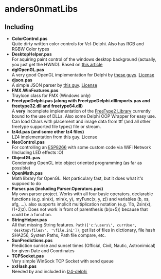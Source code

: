# anders0nmatLibs
## Including
* **ColorControl.pas**  
	Quite dirty written color controls for Vcl-Delphi. Also has RGB and RGBW Color types  
* **DesktopHelper.pas**  
	For aquiring paint control of the windows desktop background (actually, you just get the HWND). Based on [this article](https://www.codeproject.com/articles/856020/draw-behind-desktop-icons-in-windows-plus)
* **dglOpenGL.pas**  
	A very good OpenGL implementation for Delphi by [these guys](https://delphigl.com/). [License](https://www.mozilla.org/en-US/MPL/1.1/)  
* **djson.pas**  
	A simple JSON parser by [this guy](https://github.com/thomaserlang/delphi-json). [License](https://github.com/thomaserlang/delphi-json#license)  
* **FMX.WinFeatures.pas**  
	TrayIcon class for FMX (Windows only)  
* **FreetypeDelphi.pas (along with FreetypeDelphi.dllImports.pas and freetype32.dll and freetype64.dll)**  
	A **very** incomplete implementation of the [FreeType2 Library](https://www.freetype.org/) currently bound to the use of DLLs. Also some Delphi OOP Wrapper for easy use. Can load Chars with placement and image data from ttf (and all other freetype supported file types) file or stream.  
* **lz4d.pas (and some other lz4 files)**  
	[LZ4](https://lz4.github.io/lz4/) implementation from [this guy](https://github.com/Hugie/lz4-delphi). [License](https://github.com/Hugie/lz4-delphi/blob/master/LICENSE)  
* **NeoControl.pas**  
	For controlling an [ESP8266](https://en.wikipedia.org/wiki/ESP8266) with some custom code via WiFi Network (Including LED effects :O)  
* **ObjectGL.pas**  
  Condensing OpenGL into object oriented programming (as far as possible)
* **OpenMath.pas**  
  Math library for OpenGL. Not particulary fast, but it does what it's suppoed to do
* **Parser.pas (including Parser.Operators.pas)**  
  My own parser project. Works with all four basic operators, declarable functions (e.g. sin(x), min(x, y), myFunc(x, y, z)) and variables (b, xs, afg, ...). also supports implicit multiplication notation (e.g. 11b, 2sin(x), (1+2)z). Does not work in front of parenthesis (b(x+5)) because that could be a function.  
* **StringHelper.pas**  
  All that missing String features. `Path(['c:\users\', currUser, 'desktop\files\', '\file.ini'])`, get list of files in dictionary, file hash SHA256, System Paths, Path file compare, etc.  
* **SunPredictions.pas**  
  Prediction sunrise and sunset times (Official, Civil, Nautic, Astronimical) for given Date and Coordinates  
* **TCPSocket.pas**  
  Very simple WinSock TCP Socket with send queue  
* **xxHash.pas**  
  Needed by and included in [lz4-delphi](https://github.com/Hugie/lz4-delphi)
